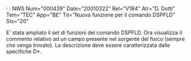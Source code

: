  :  : NWS Num="000439" Date="20010322" Rel="V1R4" Atr="D. Dotti" Tem="TEC" App="B£" Tit="Nuova funzione per il comando DSPFLD" Sts="20"

E' stata ampliato il set di funzioni del  comando DSPFLD. Ora visualizza il commento relativo ad un
campo presente nel sorgente del fisico (sempre che venga trovato). La descrizione deve essere caratterizzata dalle specifiche D\*.


